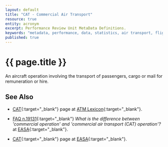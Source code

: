 ```yaml
---
layout: default
title: "CAT - Commercial Air Transport"
resource: true
entity: acronym
excerpt: Performance Review Unit MetaData Definitions.
keywords: "metadata, performance, data, statistics, air transport, flights, europe, delay, safety"
published: true
---
```


# {{ page.title }}

An aircraft operation involving the transport of passengers, cargo or
mail for remuneration or hire.

## See Also

* [CAT][catLEXI]{:target="_blank"} page at [ATM Lexicon][lexi]{:target="_blank"}.

* [FAQ n.19131][catfaqEASA]{:target="_blank"} _What is the difference between
  'commercial operation' and 'commercial air transport (CAT) operation'?_
  at [EASA][easa]{:target="_blank"}.

* [CAT][catlawEASA]{:target="_blank"} page at [EASA][easa]{:target="_blank"}.


[catLEXI]: <https://ext.eurocontrol.int/lexicon/index.php/Commercial_air_transport_operation> "Commercial Air Transport - ATM Lexicon"
[catfaqEASA]: <https://www.easa.europa.eu/faq/19131> "What is the difference between 'commercial operation' and 'commercial air transport (CAT) operation'?"
[catlawEASA]: <https://www.easa.europa.eu/easa-and-you/air-operations/commercial-air-transport-operations> "Commercial Air Transport operations (CAT)"
[easa]: <https://www.easa.europa.eu> "EASA - European Aviation Safety Agency"
[lexi]: <https://ext.eurocontrol.int/lexicon/index.php/Main_Page> "ATM Lexicon"
